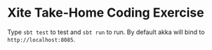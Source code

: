 # Xite Take-Home Coding Exercise

Type `sbt test` to test and `sbt run` to run. 
By default akka will bind to `http://localhost:8085`.

